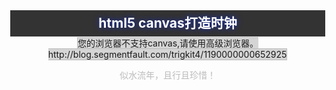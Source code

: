 <!DOCTYPE HTML>
<html lang="en-US">
<head>
    <meta charset="UTF-8">
    <title>html5 canvas打造时钟</title>
    <style type="text/css">
        body,h3{margin:0;text-align:center}
        h3{
            padding:0;
            text-align:center;
            background:#333;
            font-size:1.5em;
            color:#fff;
            line-height:2em;
            text-shadow:0 0 10px rgba(0, 39, 245, 0.65);
        }
        #canvas{
            margin:20px 0;
            border:1px solid #bbb;
            background:#D6D5D5;
        }
        p{text-align:center;color:#bbb}
    </style>
</head>
<body>
<h3>html5 canvas打造时钟</h3>
<canvas id="canvas" width="600" height="600">
    您的浏览器不支持canvas,请使用高级浏览器。
    http://blog.segmentfault.com/trigkit4/1190000000652925
</canvas>
<p>似水流年，且行且珍惜！</p>
<script type="text/javascript">
    var canvas=document.getElementById('canvas');
    if(canvas.getContext){
        var context=canvas.getContext('2d');
        drawClock(context);
        setInterval(function(){drawClock(context)},1000);
    }



    function  drawClock(canvas){
        var x=300,   //钟表圆心坐标
                y=300
        r=200;	 //钟表半径

        //清除画布
        canvas.clearRect(0,0,canvas.width,canvas.height);


        //修饰部分  即，建立一个白色的画布
        canvas.beginPath();
        canvas.moveTo(x,y);
        canvas.arc(x,y,r,0,360,false);
        canvas.closePath();
        canvas.fillStyle='#fff';
        canvas.fill();

        //镶嵌时钟数字




        var date=new Date(),//创建日期对象
                hours=date.getHours(),
                minutes=date.getMinutes(),
                seconds=date.getSeconds();


        var hoursValue=(-90 + hours*30+minutes/2)*Math.PI/180,
                minutesValue=(-90+minutes*6)*Math.PI/180,
                secondsValue=(-90+seconds*6)*Math.PI/180;


        canvas.beginPath();
        for(var i=0;i<60;i++){
            canvas.moveTo(x,y);
            canvas.arc(x,y,r,6*i*Math.PI/180,6*(i+1)*Math.PI/180,false);
        }


        canvas.closePath();
        canvas.stroke();

        canvas.beginPath();
        canvas.moveTo(x,y);
        canvas.fillStyle='#fff';

        canvas.arc(x,y,r*19/20,0,2*Math.PI,false);

        canvas.closePath();
        canvas.fill();

        canvas.beginPath();
        canvas.lineWidth=3;

        for(var i=0;i<12;i++){
            canvas.moveTo(x,y);

            canvas.arc(x,y,r,30*i*Math.PI/180,30*(i+1)*Math.PI/180,false)
        }
        canvas.closePath();
        canvas.stroke();

        canvas.beginPath();
        canvas.arc(x,y,r*18/20,0,2*Math.PI,false);
        canvas.closePath();
        canvas.fillStyle='#fff';
        canvas.fill();
        canvas.font="bold 16px Arial";
        canvas.textAlign='center';
        canvas.textBaseLine='middle';
        canvas.fillStyle='red';
        canvas.fillText('12',x,y-165,200);
        canvas.fillText('6',x,y+165,200);
        canvas.fillText('3',x+165,y+5,200);
        canvas.fillText('9',x-165,y+5,200);
        dyear=date.getFullYear(),
                dmonth=date.getMonth()+1,
                dDate=date.getDate(),
                weeks=date.getDay();
        canvas.fillText(dyear+'-'+dmonth+'-'+dDate+' '+dateWeek(weeks)+' '+hours+':'+toDouble(minutes)+':'+toDouble(seconds),x,y+60,200);


        canvas.lineWidth=1;
        canvas.beginPath();
        canvas.moveTo(x,y);
        canvas.arc(x,y,r*10/20,hoursValue,hoursValue,false);
        canvas.closePath();
        canvas.stroke();


        canvas.lineWidth=1;
        canvas.beginPath();
        canvas.moveTo(x,y);
        canvas.arc(x,y,r*14/20,minutesValue,minutesValue,false);
        canvas.closePath();
        canvas.stroke();

//
//        canvas.lineWidth=1;
//        canvas.beginPath();
//        canvas.moveTo(x,y);
//        canvas.arc(x,y,r*16/20,secondsValue,secondsValue,false);
//        canvas.closePath();
//        canvas.stroke();

        canvas.lineWidth=1;

        canvas.beginPath();
        canvas.moveTo(x,y);
        canvas.arc(x,y,r*18/20,secondsValue,secondsValue,false);
        canvas.closePath();
        canvas.stroke();
    }

    function toDouble(num){
        num>=10 ? num=''+num : num='0'+num ;
        return num;
    }

    function dateWeek(data){
        switch(data){
            case 1:
                return '星期一';
                break;
            case 2:
                return '星期二';
                break;
            case 3:
                return '星期三';
                break;
            case 4:
                return '星期四';
                break;
            case 5:
                return '星期五';
                break;
            case 6:
                return '星期六';
                break;
            case 0:
                return '星期日';
                break;
        }
    }
</script>
</body>
</html>
